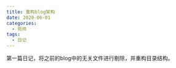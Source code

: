 ```yaml
---
title: 重构blog架构
date: 2020-06-01
categories:
  - 苑帅
tags:
  - 日记
---
```



第一篇日记，将之前的blog中的无关文件进行剔除，并重构目录结构。
